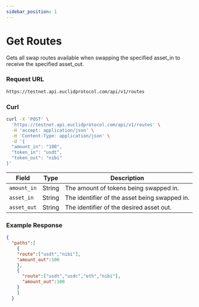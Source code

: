 ```yaml
---
sidebar_position: 1
---
```


# Get Routes 

Gets all swap routes available when swapping the specified asset_in to receive the specified asset_out.

### Request URL

```bash
https://testnet.api.euclidprotocol.com/api/v1/routes
```
### Curl
```bash
curl -X 'POST' \
  'https://testnet.api.euclidprotocol.com/api/v1/routes' \
  -H 'accept: application/json' \
  -H 'Content-Type: application/json' \
  -d '{
  "amount_in": "100",
  "token_in": "usdt",
  "token_out": "nibi"
}'
```
| Field       | Type   | Description                        |
|-------------|--------|------------------------------------|
| `amount_in`  | String | The amount of tokens being swapped in. |
| `asset_in`  | String | The identifier of the asset being swapped in. |
| `asset_out` | String | The identifier of the desired asset out.|

### Example Response

```json
{
  "paths":[
    {
    "route":["usdt","nibi"],
    "amount_out":100
    },
    {
      "route":["usdt","usdc","eth","nibi"],
      "amount_out":100
    }
    ]
  }
```